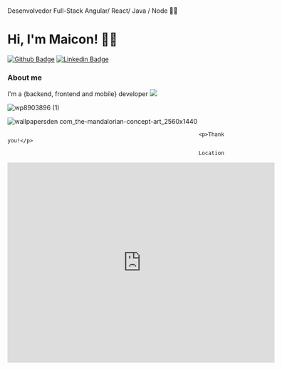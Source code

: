 #
Desenvolvedor Full-Stack Angular/ React/ Java / Node 🐱‍👤
# Hi, I'm Maicon! 👾🤖

[![Github Badge](https://img.shields.io/badge/-Github-000?style=flat-square&logo=Github&logoColor=white&link=https://github.com/Maytech474/)](https://github.com/Maytech474/)
[![Linkedin Badge](https://img.shields.io/badge/-LinkedIn-blue?style=flat-square&logo=Linkedin&logoColor=white&link=https://www.linkedin.com/in/maiconbonfim-dev/)](https://www.linkedin.com/in/maiconbonfim-dev/)


### About me
I'm a {backend, frontend and mobile} developer <img src="https://img.icons8.com/color/48/000000/java-coffee-cup-logo--v1.png"/> 

![wp8903896 (1)](https://user-images.githubusercontent.com/56212999/168494590-a365e58b-99f0-45a1-bc2e-c1a160079cad.jpg)


 



![wallpapersden com_the-mandalorian-concept-art_2560x1440](https://user-images.githubusercontent.com/56212999/168494903-78b47ebb-d645-4f87-88c1-ebefd8a244e2.jpg)

                                                                <p>Thank you!</p>
                                                                
                                                                Location
                                                                
                                                                    
<iframe src="https://www.google.com/maps/embed?pb=!1m18!1m12!1m3!1d59007.15548463358!2d-46.993459458695405!3d-22.43101237536106!2m3!1f0!2f0!3f0!3m2!1i1024!2i768!4f13.1!3m3!1m2!1s0x94c8f84855093d7d%3A0xf5faf40f7066c656!2sMogi%20Mirim%2C%20SP!5e0!3m2!1spt-BR!2sbr!4v1653323208625!5m2!1spt-BR!2sbr" width="600" height="450" style="border:0;" allowfullscreen="" loading="lazy" referrerpolicy="no-referrer-when-downgrade"></iframe>                                                                    
                                                                   

 







